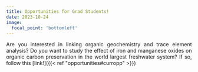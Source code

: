 ```yaml
---
title: Opportunities for Grad Students!
date: 2023-10-24
image:
  focal_point: 'bottomleft'
---
```


Are you interested in linking organic geochemistry and trace element analysis? Do you want to study the effect of iron and manganese oxides on organic carbon preservation in the world largest freshwater system? If so, follow this [link!]({{< ref "opportunities#curropp" >}}) 
<style>body {text-align: justify}</style>

<!--more-->


